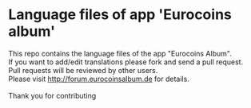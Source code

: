 # Language files of app 'Eurocoins album'
This repo contains the language files of the app "Eurocoins Album".<br>
If you want to add/edit translations please fork and send a pull request.<br>
Pull requests will be reviewed by other users.<br>
Please visit http://forum.eurocoinsalbum.de for details.<br>
<br>
Thank you for contributing
